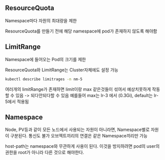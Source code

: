 ## ResourceQuota

Namespace마다 자원의 최대량을 제한

ResourceQuota를 만들기 전에 해당 namespace에 pod가 존재하지 않도록 해야함

## LimitRange

Namespace에 들어오는 Pod의 크기를 제한

ResourceQuota와 LimitRange는 Cluster자체에도 설정 가능

```sh
kubectl describe limitrages -n nm-5
```

여러개의 limitRange가 존재하면 limit이랑 max 같은것들이 섞여서 예상치못하게 작동할 수 있음 -> 되다안되다할 수 있음
예를들어 max는 lr-3 에서 (0.3Gi), default는 lr-5에서 적용됨

## Namespace

Node, PV등과 같이 모든 노드에서 사용되는 자원이 아니라면, Namespace별로 자원이 구분된다.
통신도 불가
오브젝트끼리의 연결은 같은 Namespace끼리만 가능

host-path는 namespace와 무관하게 사용이 된다. 이것을 방지하려면 pod의 user의 권한을 root가 아니라 다른 것으로 해야한다.
